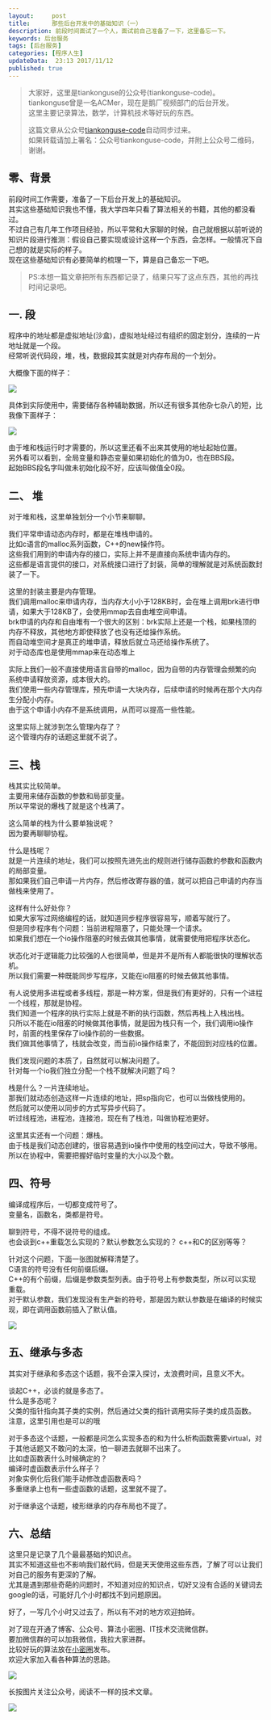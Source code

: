 ```yaml
---   
layout:     post  
title:      那些后台开发中的基础知识（一）  
description: 前段时间面试了一个人，面试前自己准备了一下，这里备忘一下。    
keywords: 后台服务  
tags: [后台服务]  
categories: [程序人生]  
updateData:  23:13 2017/11/12
published: true  
---  
```

  
  
>   
> 大家好，这里是tiankonguse的公众号(tiankonguse-code)。    
> tiankonguse曾是一名ACMer，现在是鹅厂视频部门的后台开发。    
> 这里主要记录算法，数学，计算机技术等好玩的东西。   
>      
> 这篇文章从公众号[tiankonguse-code](http://mp.weixin.qq.com/s/Cte5aGAGuwAQ5tmQXTPhGw)自动同步过来。    
> 如果转载请加上署名：公众号tiankonguse-code，并附上公众号二维码，谢谢。  
>   
>    
  

## 零、背景

前段时间工作需要，准备了一下后台开发上的基础知识。  
其实这些基础知识我也不懂，我大学四年只看了算法相关的书籍，其他的都没看过。  
不过自己有几年工作项目经验，所以平常和大家聊的时候，自己就根据以前听说的知识片段进行推测：假设自己要实现或设计这样一个东西，会怎样。一般情况下自己想的就是实际的样子。  
现在这些基础知识有必要简单的梳理一下，算是自己备忘一下吧。  



>  
> PS:本想一篇文章把所有东西都记录了，结果只写了这点东西，其他的再找时间记录吧。  
>  



## 一. 段

程序中的地址都是虚拟地址(沙盒)，虚拟地址经过有组织的固定划分，连续的一片地址就是一个段。  
经常听说代码段，堆，栈，数据段其实就是对内存布局的一个划分。  


大概像下面的样子：  

![](//res2017.tiankonguse.com/images/2017/11/12/000.jpg)

具体到实际使用中，需要储存各种辅助数据，所以还有很多其他杂七杂八的短，比我像下面样子：  


![](//res2017.tiankonguse.com/images/2017/11/12/002.jpg)


由于堆和栈运行时才需要的，所以这里还看不出来其使用的地址起始位置。  
另外看可以看到，全局变量和静态变量如果初始化的值为0，也在BBS段。  
起始BBS段名字叫做未初始化段不好，应该叫做值全0段。  


## 二、 堆 

对于堆和栈，这里单独划分一个小节来聊聊。    


我们平常申请动态内存时，都是在堆栈申请的。  
比如c语言的malloc系列函数，C++的new操作符。  
这些我们用到的申请内存的接口，实际上并不是直接向系统申请内存的。  
这些都是语言提供的接口，对系统接口进行了封装，简单的理解就是对系统函数封装了一下。  


这里的封装主要是内存管理。  
我们调用malloc来申请内存，当内存大小小于128KB时，会在堆上调用brk进行申请，如果大于128KB了，会使用mmap去自由堆空间申请。  
brk申请的内存和自由堆有一个很大的区别：brk实际上还是一个栈，如果栈顶的内存不释放，其他地方即使释放了也没有还给操作系统。  
而自动堆空间才是真正的堆申请，释放后就立马还给操作系统了。  
对于动态库也是使用mmap来在动态堆上


实际上我们一般不直接使用语言自带的malloc，因为自带的内存管理会频繁的向系统申请释放资源，成本很大的。  
我们使用一些内存管理库，预先申请一大块内存，后续申请的时候再在那个大内存生分配小内存。  
由于这个申请小内存不是系统调用，从而可以提高一些性能。  


这里实际上就涉到怎么管理内存了？  
这个管理内存的话题这里就不说了。  


## 三、栈 


栈其实比较简单。  
主要用来储存函数的参数和局部变量。  
所以平常说的爆栈了就是这个栈满了。  


这么简单的栈为什么要单独说呢？  
因为要再聊聊协程。  


什么是栈呢？  
就是一片连续的地址，我们可以按照先进先出的规则进行储存函数的参数和函数内的局部变量。  
那如果我们自己申请一片内存，然后修改寄存器的值，就可以把自己申请的内存当做栈来使用了。  


这样有什么好处你？  
如果大家写过网络编程的话，就知道同步程序很容易写，顺着写就行了。  
但是同步程序有个问题：当前进程阻塞了，只能处理一个请求。  
如果我们想在一个io操作阻塞的时候去做其他事情，就需要使用把程序状态化。  


状态化对于逻辑能力比较强的人也很简单，但是并不是所有人都能很快的理解状态机。  
所以我们需要一种既能同步写程序，又能在io阻塞的时候去做其他事情。  


有人说使用多进程或者多线程，那是一种方案，但是我们有更好的，只有一个进程一个线程，那就是协程。  
我们知道一个程序的执行实际上就是不断的执行函数，然后再栈上入栈出栈。  
只所以不能在io阻塞的时候做其他事情，就是因为栈只有一个，我们调用io操作时，前面的栈里保存了io操作前的一些数据。  
我们做其他事情了，栈就会改变，而当前io操作结束了，不能回到对应栈的位置。  


我们发现问题的本质了，自然就可以解决问题了。  
针对每一个io我们独立分配一个栈不就解决问题了吗？  


栈是什么？一片连续地址。  
那我们就动态创造这样一片连续的地址，把sp指向它，也可以当做栈使用的。  
然后就可以使用以同步的方式写异步代码了。  
听过线程池，进程池，连接池，现在有了栈池，叫做协程池更好。  


这里其实还有一个问题：爆栈。  
由于栈是我们动态创建的，很容易遇到io操作中使用的栈空间过大，导致不够用。  
所以在协程中，需要把握好临时变量的大小以及个数。  



## 四、符号


编译成程序后，一切都变成符号了。  
变量名，函数名，类都是符号。  


聊到符号，不得不说符号的组成。  
也会谈到c++重载怎么实现的？默认参数怎么实现的？
c++和C的区别等等？  


针对这个问题，下面一张图就解释清楚了。  
C语言的符号没有任何前缀后缀。  
C++的有个前缀，后缀是参数类型列表。由于符号上有参数类型，所以可以实现重载。  
对于默认参数，我们发现没有生产新的符号，那是因为默认参数是在编译的时候实现，即在调用函数前插入了默认值。  


![](//res2017.tiankonguse.com/images/2017/11/12/003.jpg)


## 五、继承与多态  


其实对于继承和多态这个话题，我不会深入探讨，太浪费时间，且意义不大。  


谈起C++，必谈的就是多态了。  
什么是多态呢？  
父类的指针指向其子类的实例，然后通过父类的指针调用实际子类的成员函数。  
注意，这里引用也是可以的哦  


对于多态这个话题，一般都是问怎么实现多态的和为什么析构函数需要virtual，对于其他话题又不敢问的太深，怕一聊进去就聊不出来了。  
比如虚函数表什么时候确定的？  
编译时虚函数表示什么样子？  
对象实例化后我们能手动修改虚函数表吗？  
多重继承上也有一些虚函数的话题，这里就不提了。  


对于继承这个话题，棱形继承的内存布局也不提了。  




## 六、总结  


这里只是记录了几个最最基础的知识点。  
其实不知道这些也不影响我们敲代码，但是天天使用这些东西，了解了可以让我们对自己的服务有更深的了解。  
尤其是遇到那些奇葩的问题时，不知道对应的知识点，切好又没有合适的关键词去google的话，可能好几个小时都找不到问题原因。  


好了，一写几个小时又过去了，所以有不对的地方欢迎拍砖。  


对了现在开通了博客、公众号、算法小密圈、IT技术交流微信群。    
要加微信群的可以加我微信，我拉大家进群。  
比较好玩的算法放在[小密圈](https://wx.xiaomiquan.com/mweb/views/joingroup/join_group.html?group_id=281548515451&secret=r0krqw9fw0at24vxjxo1uo4k0h4lfe47&extra=d67ce0c25ec91252b3af846a10154c9e9d4cb50c763fee178acd68cd2c2e09ee)发布。  
欢迎大家加入看各种算法的思路。  

![](//res.tiankonguse.com/images/tiankonguse-algorithms.png)  
  
  
长按图片关注公众号，阅读不一样的技术文章。   
  
![](//res.tiankonguse.com/images/tiankonguse-code.gif)  
  
  
